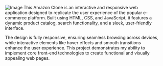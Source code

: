 ![Image](https://github.com/user-attachments/assets/2bf122b4-d42b-49f2-babe-7750255da09a)
This Amazon Clone is an interactive and responsive web application designed to replicate the user experience of the popular e-commerce platform. Built using HTML, CSS, and JavaScript, it features a dynamic product catalog, search functionality, and a sleek, user-friendly interface.

The design is fully responsive, ensuring seamless browsing across devices, while interactive elements like hover effects and smooth transitions enhance the user experience. This project demonstrates my ability to implement core front-end technologies to create functional and visually appealing web pages.
